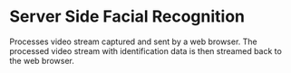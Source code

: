 # Server Side Facial Recognition

Processes video stream captured and sent by a web browser. The processed video stream with identification data is then streamed back to the web browser. 